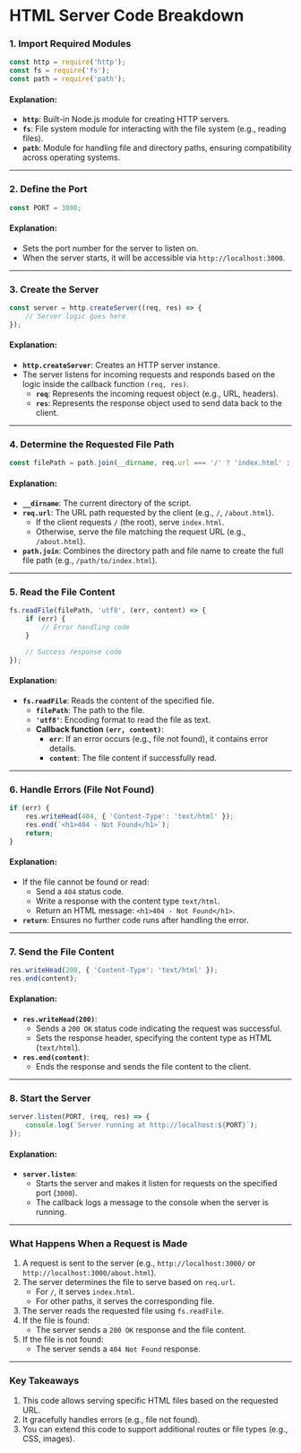 # **HTML Server Code Breakdown**



### **1. Import Required Modules**

```javascript
const http = require('http');
const fs = require('fs');
const path = require('path');
```

#### Explanation:
- **`http`**: Built-in Node.js module for creating HTTP servers.
- **`fs`**: File system module for interacting with the file system (e.g., reading files).
- **`path`**: Module for handling file and directory paths, ensuring compatibility across operating systems.

---

### **2. Define the Port**

```javascript
const PORT = 3000;
```

#### Explanation:
- Sets the port number for the server to listen on.
- When the server starts, it will be accessible via `http://localhost:3000`.

---

### **3. Create the Server**

```javascript
const server = http.createServer((req, res) => {
    // Server logic goes here
});
```

#### Explanation:
- **`http.createServer`**: Creates an HTTP server instance.
- The server listens for incoming requests and responds based on the logic inside the callback function `(req, res)`.
  - **`req`**: Represents the incoming request object (e.g., URL, headers).
  - **`res`**: Represents the response object used to send data back to the client.

---

### **4. Determine the Requested File Path**

```javascript
const filePath = path.join(__dirname, req.url === '/' ? 'index.html' : req.url);
```

#### Explanation:
- **`__dirname`**: The current directory of the script.
- **`req.url`**: The URL path requested by the client (e.g., `/`, `/about.html`).
  - If the client requests `/` (the root), serve `index.html`.
  - Otherwise, serve the file matching the request URL (e.g., `/about.html`).
- **`path.join`**: Combines the directory path and file name to create the full file path (e.g., `/path/to/index.html`).

---

### **5. Read the File Content**

```javascript
fs.readFile(filePath, 'utf8', (err, content) => {
    if (err) {
        // Error handling code
    }

    // Success response code
});
```

#### Explanation:
- **`fs.readFile`**: Reads the content of the specified file.
  - **`filePath`**: The path to the file.
  - **`'utf8'`**: Encoding format to read the file as text.
  - **Callback function `(err, content)`**:
    - **`err`**: If an error occurs (e.g., file not found), it contains error details.
    - **`content`**: The file content if successfully read.

---

### **6. Handle Errors (File Not Found)**

```javascript
if (err) {
    res.writeHead(404, { 'Content-Type': 'text/html' });
    res.end(`<h1>404 - Not Found</h1>`);
    return;
}
```

#### Explanation:
- If the file cannot be found or read:
  - Send a `404` status code.
  - Write a response with the content type `text/html`.
  - Return an HTML message: `<h1>404 - Not Found</h1>`.
- **`return`**: Ensures no further code runs after handling the error.

---

### **7. Send the File Content**

```javascript
res.writeHead(200, { 'Content-Type': 'text/html' });
res.end(content);
```

#### Explanation:
- **`res.writeHead(200)`**:
  - Sends a `200 OK` status code indicating the request was successful.
  - Sets the response header, specifying the content type as HTML (`text/html`).
- **`res.end(content)`**:
  - Ends the response and sends the file content to the client.

---

### **8. Start the Server**

```javascript
server.listen(PORT, (req, res) => {
    console.log(`Server running at http://localhost:${PORT}`);
});
```

#### Explanation:
- **`server.listen`**:
  - Starts the server and makes it listen for requests on the specified port (`3000`).
  - The callback logs a message to the console when the server is running.

---

### **What Happens When a Request is Made**

1. A request is sent to the server (e.g., `http://localhost:3000/` or `http://localhost:3000/about.html`).
2. The server determines the file to serve based on `req.url`.
   - For `/`, it serves `index.html`.
   - For other paths, it serves the corresponding file.
3. The server reads the requested file using `fs.readFile`.
4. If the file is found:
   - The server sends a `200 OK` response and the file content.
5. If the file is not found:
   - The server sends a `404 Not Found` response.

---

### **Key Takeaways**
1. This code allows serving specific HTML files based on the requested URL.
2. It gracefully handles errors (e.g., file not found).
3. You can extend this code to support additional routes or file types (e.g., CSS, images).
